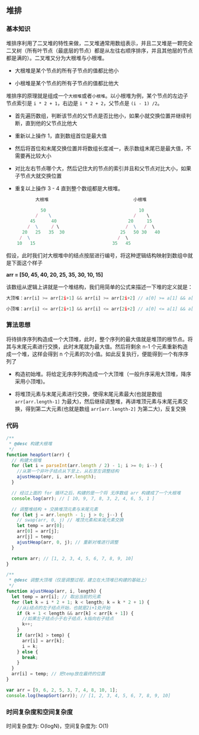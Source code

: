 ## 堆排

### 基本知识

堆排序利用了二叉堆的特性来做，二叉堆通常用数组表示，并且二叉堆是一颗完全二叉树（所有叶节点（最底层的节点）都是从左往右顺序排序，并且其他层的节点都是满的）。二叉堆又分为大根堆与小根堆。

- 大根堆是某个节点的所有子节点的值都比他小

- 小根堆是某个节点的所有子节点的值都比他大

堆排序的原理就是组成一个`大根堆`或者`小根堆`。以小根堆为例，某个节点的左边子节点索引是 `i * 2 + 1`，右边是 `i * 2 + 2`，父节点是 `(i - 1) /2`。

- 首先遍历数组，判断该节点的父节点是否比他小，如果小就交换位置并继续判断，直到他的父节点比他大

- 重新以上操作 1，直到数组首位是最大值

- 然后将首位和末尾交换位置并将数组长度减一，表示数组末尾已是最大值，不需要再比较大小

- 对比左右节点哪个大，然后记住大的节点的索引并且和父节点对比大小，如果子节点大就交换位置
- 重复以上操作 3 - 4 直到整个数组都是大根堆。

```javascript
           大根堆                                小根堆

             50                                   10
           /    \                               /    \
         45      40                           20     15
        /  \     / \                         /  \   /  \
      20   25   35  30                     25   50 30   40
     /  \                                 /  \
    10   15                             35   45
```

假设，此时我们对大根堆中的结点按层进行编号，将这种逻辑结构映射到数组中就是下面这个样子

**arr = [50, 45, 40, 20, 25, 35, 30, 10, 15]**

该数组从逻辑上讲就是一个堆结构，我们用简单的公式来描述一下堆的定义就是：

```javascript
大顶堆：arr[i] >= arr[2i+1] && arr[i] >= arr[2i+2] // a[0] >= a[1] && a[0] >= a[2]

小顶堆：arr[i] <= arr[2i+1] && arr[i] <= arr[2i+2] // a[0] <= a[1] && a[0] <= a[2]
```

### 算法思想

将待排序序列构造成一个大顶堆，此时，整个序列的最大值就是堆顶的根节点。将其与末尾元素进行交换，此时末尾就为最大值。然后将剩余 n-1 个元素重新构造成一个堆，这样会得到 n 个元素的次小值。如此反复执行，便能得到一个有序序列了

- 构造初始堆。将给定无序序列构造成一个大顶堆（一般升序采用大顶堆，降序采用小顶堆)。

- 将堆顶元素与末尾元素进行交换，使得末尾元素最大(也就是数组 `arr[arr.length-1]` 为最大)，然后继续调整堆，再讲堆顶元素与末尾元素交换，得到第二大元素(也就是数组 `arr[arr.length-2]` 为第二大)，反复交换

### 代码

```javascript
/**
 * @desc 构建大根堆
 */
function heapSort(arr) {
  // 构建大根堆
  for (let i = parseInt(arr.length / 2) - 1; i >= 0; i--) {
    //从第一个非叶子结点从下至上，从右至左调整结构
    ajustHeap(arr, i, arr.length);
  }

  // 经过上面的 for 循环之后，构建的是一个将 无序数组 arr 构建成了一个大根堆
  console.log(arr); // [ 10, 9, 7, 8, 3, 2, 4, 6, 5, 1 ]

  // 调整堆结构 + 交换堆顶元素与末尾元素
  for (let j = arr.length - 1; j > 0; j--) {
    // swap(arr, 0, j) // 堆顶元素和末尾元素交换
    let temp = arr[0];
    arr[0] = arr[j];
    arr[j] = temp;
    ajustHeap(arr, 0, j); // 重新对堆进行调整
  }

  return arr; // [1, 2, 3, 4, 5, 6, 7, 8, 9, 10]
}

/**
 * @desc 调整大顶堆（仅是调整过程，建立在大顶堆已构建的基础上）
 */
function ajustHeap(arr, i, length) {
  let temp = arr[i]; // 取出当前的元素
  for (let k = i * 2 + 1; k < length; k = k * 2 + 1) {
    //从i结点的左子结点开始，也就是2i+1处开始
    if (k + 1 < length && arr[k] < arr[k + 1]) {
      //如果左子结点小于右子结点，k指向右子结点
      k++;
    }
    if (arr[k] > temp) {
      arr[i] = arr[k];
      i = k;
    } else {
      break;
    }
  }
  arr[i] = temp; // 把temp放在最终的位置
}

var arr = [9, 6, 2, 5, 3, 7, 4, 8, 10, 1];
console.log(heapSort(arr)); // [1, 2, 3, 4, 5, 6, 7, 8, 9, 10]
```

### 时间复杂度和空间复杂度

时间复杂度为: O(logN)，空间复杂度为: O(1)
